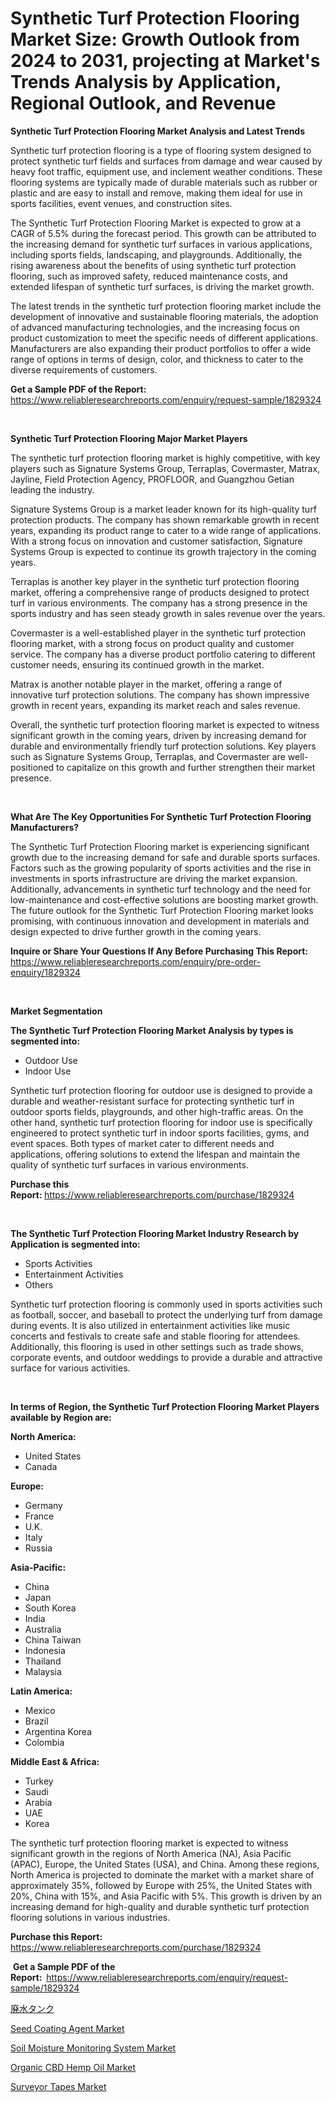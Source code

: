 <p><h1>Synthetic Turf Protection Flooring Market Size: Growth Outlook from 2024 to 2031, projecting at Market's Trends Analysis by Application, Regional Outlook, and Revenue</h1></p><p><strong>Synthetic Turf Protection Flooring Market Analysis and Latest Trends</strong></p>
<p><p>Synthetic turf protection flooring is a type of flooring system designed to protect synthetic turf fields and surfaces from damage and wear caused by heavy foot traffic, equipment use, and inclement weather conditions. These flooring systems are typically made of durable materials such as rubber or plastic and are easy to install and remove, making them ideal for use in sports facilities, event venues, and construction sites.</p><p>The Synthetic Turf Protection Flooring Market is expected to grow at a CAGR of 5.5% during the forecast period. This growth can be attributed to the increasing demand for synthetic turf surfaces in various applications, including sports fields, landscaping, and playgrounds. Additionally, the rising awareness about the benefits of using synthetic turf protection flooring, such as improved safety, reduced maintenance costs, and extended lifespan of synthetic turf surfaces, is driving the market growth.</p><p>The latest trends in the synthetic turf protection flooring market include the development of innovative and sustainable flooring materials, the adoption of advanced manufacturing technologies, and the increasing focus on product customization to meet the specific needs of different applications. Manufacturers are also expanding their product portfolios to offer a wide range of options in terms of design, color, and thickness to cater to the diverse requirements of customers.</p></p>
<p><strong>Get a Sample PDF of the Report:&nbsp;</strong> <a href="https://www.reliableresearchreports.com/enquiry/request-sample/1829324">https://www.reliableresearchreports.com/enquiry/request-sample/1829324</a></p>
<p>&nbsp;</p>
<p><strong>Synthetic Turf Protection Flooring Major Market Players</strong></p>
<p><p>The synthetic turf protection flooring market is highly competitive, with key players such as Signature Systems Group, Terraplas, Covermaster, Matrax, Jayline, Field Protection Agency, PROFLOOR, and Guangzhou Getian leading the industry.</p><p>Signature Systems Group is a market leader known for its high-quality turf protection products. The company has shown remarkable growth in recent years, expanding its product range to cater to a wide range of applications. With a strong focus on innovation and customer satisfaction, Signature Systems Group is expected to continue its growth trajectory in the coming years.</p><p>Terraplas is another key player in the synthetic turf protection flooring market, offering a comprehensive range of products designed to protect turf in various environments. The company has a strong presence in the sports industry and has seen steady growth in sales revenue over the years.</p><p>Covermaster is a well-established player in the synthetic turf protection flooring market, with a strong focus on product quality and customer service. The company has a diverse product portfolio catering to different customer needs, ensuring its continued growth in the market.</p><p>Matrax is another notable player in the market, offering a range of innovative turf protection solutions. The company has shown impressive growth in recent years, expanding its market reach and sales revenue.</p><p>Overall, the synthetic turf protection flooring market is expected to witness significant growth in the coming years, driven by increasing demand for durable and environmentally friendly turf protection solutions. Key players such as Signature Systems Group, Terraplas, and Covermaster are well-positioned to capitalize on this growth and further strengthen their market presence.</p></p>
<p>&nbsp;</p>
<p><strong>What Are The Key Opportunities For Synthetic Turf Protection Flooring Manufacturers?</strong></p>
<p><p>The Synthetic Turf Protection Flooring market is experiencing significant growth due to the increasing demand for safe and durable sports surfaces. Factors such as the growing popularity of sports activities and the rise in investments in sports infrastructure are driving the market expansion. Additionally, advancements in synthetic turf technology and the need for low-maintenance and cost-effective solutions are boosting market growth. The future outlook for the Synthetic Turf Protection Flooring market looks promising, with continuous innovation and development in materials and design expected to drive further growth in the coming years.</p></p>
<p><strong>Inquire or Share Your Questions If Any Before Purchasing This Report:</strong> <a href="https://www.reliableresearchreports.com/enquiry/pre-order-enquiry/1829324">https://www.reliableresearchreports.com/enquiry/pre-order-enquiry/1829324</a></p>
<p>&nbsp;</p>
<p><strong>Market Segmentation</strong></p>
<p><strong>The Synthetic Turf Protection Flooring Market Analysis by types is segmented into:</strong></p>
<p><ul><li>Outdoor Use</li><li>Indoor Use</li></ul></p>
<p><p>Synthetic turf protection flooring for outdoor use is designed to provide a durable and weather-resistant surface for protecting synthetic turf in outdoor sports fields, playgrounds, and other high-traffic areas. On the other hand, synthetic turf protection flooring for indoor use is specifically engineered to protect synthetic turf in indoor sports facilities, gyms, and event spaces. Both types of market cater to different needs and applications, offering solutions to extend the lifespan and maintain the quality of synthetic turf surfaces in various environments.</p></p>
<p><strong>Purchase this Report:&nbsp;</strong><a href="https://www.reliableresearchreports.com/purchase/1829324">https://www.reliableresearchreports.com/purchase/1829324</a></p>
<p>&nbsp;</p>
<p><strong>The Synthetic Turf Protection Flooring Market Industry Research by Application is segmented into:</strong></p>
<p><ul><li>Sports Activities</li><li>Entertainment Activities</li><li>Others</li></ul></p>
<p><p>Synthetic turf protection flooring is commonly used in sports activities such as football, soccer, and baseball to protect the underlying turf from damage during events. It is also utilized in entertainment activities like music concerts and festivals to create safe and stable flooring for attendees. Additionally, this flooring is used in other settings such as trade shows, corporate events, and outdoor weddings to provide a durable and attractive surface for various activities.</p></p>
<p>&nbsp;</p>
<p><strong>In terms of Region, the Synthetic Turf Protection Flooring Market Players available by Region are:</strong></p>
<p>
    <p> <strong> North America: </strong>
        <ul>
            <li>United States</li>
            <li>Canada</li>
        </ul>
        </p> 
    <p> <strong> Europe: </strong>
        <ul>
            <li>Germany</li>
            <li>France</li>
            <li>U.K.</li>
            <li>Italy</li>
            <li>Russia</li>
        </ul>
        </p> 
    <p> <strong> Asia-Pacific: </strong>
        <ul>
            <li>China</li>
            <li>Japan</li>
            <li>South Korea</li>
            <li>India</li>
            <li>Australia</li>
            <li>China Taiwan</li>
            <li>Indonesia</li>
            <li>Thailand</li>
            <li>Malaysia</li>
        </ul>
        </p> 
    <p> <strong> Latin America: </strong>
        <ul>
            <li>Mexico</li>
            <li>Brazil</li>
            <li>Argentina Korea</li>
            <li>Colombia</li>
        </ul>
        </p> 
    <p> <strong> Middle East & Africa: </strong>
        <ul>
            <li>Turkey</li>
            <li>Saudi</li>
            <li>Arabia</li>
            <li>UAE</li>
            <li>Korea</li>
        </ul>
    </p>
    </p>
<p><p>The synthetic turf protection flooring market is expected to witness significant growth in the regions of North America (NA), Asia Pacific (APAC), Europe, the United States (USA), and China. Among these regions, North America is projected to dominate the market with a market share of approximately 35%, followed by Europe with 25%, the United States with 20%, China with 15%, and Asia Pacific with 5%. This growth is driven by an increasing demand for high-quality and durable synthetic turf protection flooring solutions in various industries.</p></p>
<p><strong>Purchase this Report: </strong><a href="https://www.reliableresearchreports.com/purchase/1829324">https://www.reliableresearchreports.com/purchase/1829324</a></p>
<p>&nbsp;<strong>Get a Sample PDF of the Report:&nbsp;&nbsp;</strong><a href="https://www.reliableresearchreports.com/enquiry/request-sample/1829324">https://www.reliableresearchreports.com/enquiry/request-sample/1829324</a></p>
<p><strong></strong></p>
<p><p><a href="https://github.com/EmoryYundt1935/Market-Research-Report-List-1/blob/main/84488337528.md">廃水タンク</a></p><p><a href="https://issuu.com/reportprime-2/docs/seed-coating-agent-market-size-2030.pptx">Seed Coating Agent Market</a></p><p><a href="https://issuu.com/reportprime-2/docs/soil-moisture-monitoring-system-market-size-2030.p">Soil Moisture Monitoring System Market</a></p><p><a href="https://github.com/dx0328/Market-Research-Report-List-2/blob/main/organic-cbd-hemp-oil-market.md">Organic CBD Hemp Oil Market</a></p><p><a href="https://github.com/Glendatilghmankmgz0rbhwpy/Market-Research-Report-List-1/blob/main/surveyor-tapes-market.md">Surveyor Tapes Market</a></p></p>